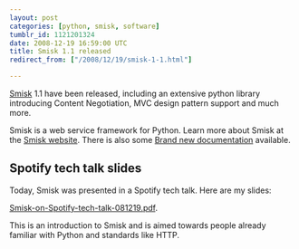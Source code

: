 ```yaml
---
layout: post
categories: [python, smisk, software]
tumblr_id: 1121201324  
date: 2008-12-19 16:59:00 UTC
title: Smisk 1.1 released
redirect_from: ["/2008/12/19/smisk-1-1.html"]

---
```


[Smisk](http://python-smisk.org/) 1.1 have been released, including an extensive python library introducing Content Negotiation, MVC design pattern support and much more.

Smisk is a web service framework for Python. Learn more about Smisk at the <a href="http://python-smisk.org/">Smisk website</a>. There is also some [Brand new documentation](http://python-smisk.org/docs/) available.

<!--more-->

## Spotify tech talk slides

Today, Smisk was presented in a Spotify tech talk. Here are my slides:

<a href="http://hunch.se/stuff/smisk-on-spotify-tech-talk-081219.pdf">Smisk-on-Spotify-tech-talk-081219.pdf</a>.

This is an introduction to Smisk and is aimed towards people already familiar with Python and standards like HTTP.
